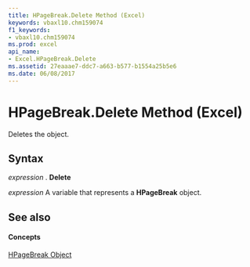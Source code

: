 ```yaml
---
title: HPageBreak.Delete Method (Excel)
keywords: vbaxl10.chm159074
f1_keywords:
- vbaxl10.chm159074
ms.prod: excel
api_name:
- Excel.HPageBreak.Delete
ms.assetid: 27eaaae7-ddc7-a663-b577-b1554a25b5e6
ms.date: 06/08/2017
---
```



# HPageBreak.Delete Method (Excel)

Deletes the object.


## Syntax

 _expression_ . **Delete**

 _expression_ A variable that represents a **HPageBreak** object.


## See also


#### Concepts


[HPageBreak Object](Excel.HPageBreak.md)

